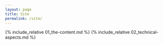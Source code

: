```yaml
---
layout: page
title: Site
permalink: /site/
---
```


{% include_relative 01_the-content.md %}
{% include_relative 02_technical-aspects.md %}
